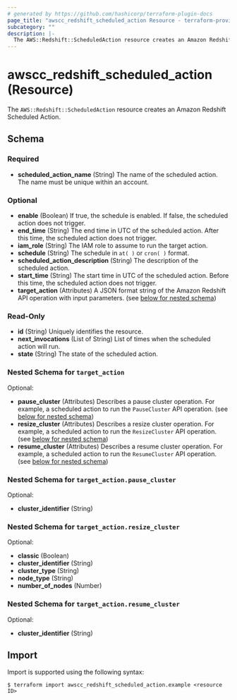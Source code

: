 ```yaml
---
# generated by https://github.com/hashicorp/terraform-plugin-docs
page_title: "awscc_redshift_scheduled_action Resource - terraform-provider-awscc"
subcategory: ""
description: |-
  The AWS::Redshift::ScheduledAction resource creates an Amazon Redshift Scheduled Action.
---
```


# awscc_redshift_scheduled_action (Resource)

The `AWS::Redshift::ScheduledAction` resource creates an Amazon Redshift Scheduled Action.



<!-- schema generated by tfplugindocs -->
## Schema

### Required

- **scheduled_action_name** (String) The name of the scheduled action. The name must be unique within an account.

### Optional

- **enable** (Boolean) If true, the schedule is enabled. If false, the scheduled action does not trigger.
- **end_time** (String) The end time in UTC of the scheduled action. After this time, the scheduled action does not trigger.
- **iam_role** (String) The IAM role to assume to run the target action.
- **schedule** (String) The schedule in `at( )` or `cron( )` format.
- **scheduled_action_description** (String) The description of the scheduled action.
- **start_time** (String) The start time in UTC of the scheduled action. Before this time, the scheduled action does not trigger.
- **target_action** (Attributes) A JSON format string of the Amazon Redshift API operation with input parameters. (see [below for nested schema](#nestedatt--target_action))

### Read-Only

- **id** (String) Uniquely identifies the resource.
- **next_invocations** (List of String) List of times when the scheduled action will run.
- **state** (String) The state of the scheduled action.

<a id="nestedatt--target_action"></a>
### Nested Schema for `target_action`

Optional:

- **pause_cluster** (Attributes) Describes a pause cluster operation. For example, a scheduled action to run the `PauseCluster` API operation. (see [below for nested schema](#nestedatt--target_action--pause_cluster))
- **resize_cluster** (Attributes) Describes a resize cluster operation. For example, a scheduled action to run the `ResizeCluster` API operation. (see [below for nested schema](#nestedatt--target_action--resize_cluster))
- **resume_cluster** (Attributes) Describes a resume cluster operation. For example, a scheduled action to run the `ResumeCluster` API operation. (see [below for nested schema](#nestedatt--target_action--resume_cluster))

<a id="nestedatt--target_action--pause_cluster"></a>
### Nested Schema for `target_action.pause_cluster`

Optional:

- **cluster_identifier** (String)


<a id="nestedatt--target_action--resize_cluster"></a>
### Nested Schema for `target_action.resize_cluster`

Optional:

- **classic** (Boolean)
- **cluster_identifier** (String)
- **cluster_type** (String)
- **node_type** (String)
- **number_of_nodes** (Number)


<a id="nestedatt--target_action--resume_cluster"></a>
### Nested Schema for `target_action.resume_cluster`

Optional:

- **cluster_identifier** (String)

## Import

Import is supported using the following syntax:

```shell
$ terraform import awscc_redshift_scheduled_action.example <resource ID>
```
